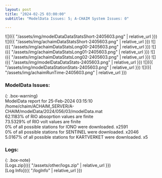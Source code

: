 ```yaml
---
layout: post
title: "2024-02-25 03:00:00"
subtitle: "ModelData Issues: 5; A-CHAIM System Issues: 0"

---
```


![]({{ "/assets/img/modelDataDataStatsShort-2405603.png" | relative_url }})
![]({{ "/assets/img/achaimDataStatsShort-2405603.png" | relative_url }})
![]({{ "/assets/img/achaimDataStatsLong00-2405603.png" | relative_url }})
![]({{ "/assets/img/achaimDataStatsLong01-2405603.png" | relative_url }})
![]({{ "/assets/img/achaimDataStatsLong02-2405603.png" | relative_url }})
![]({{ "/assets/img/modelDataDataStats-2405603.png" | relative_url }})
![]({{ "/assets/img/modelDataStationStats-2405603.png" | relative_url }})
![]({{ "/assets/img/achaimRunTime-2405603.png" | relative_url }})


### ModelData Issues:  
  
{: .box-warning}  
 ModelData report for 25-Feb-2024 03:15:10   
 /home/chaim/ACHAIM_SERVER/A-CHAIM/modelData/2024/056/03/modelData.mat   
 62.1183% of RIO absoprtion values are finite   
 73.5329% of RIO volt values are finite   
 0% of all possible stations for IONO were downloaded. x2591   
 0% of all possible stations for SENTINEL were downloaded. x2046   
 5.0167% of all possible stations for KARTVERKET were downloaded. x5   
  


### Logs:  
  
{: .box-note}  
[Logs.zip]({{ "/assets/other/logs.zip" | relative_url }})  
[Log Info]({{ "/logInfo" | relative_url }})  
